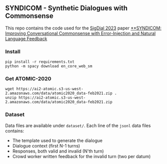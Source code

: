 ## SYNDICOM - Synthetic Dialogues with Commonsense
This repo contains the code used for the [SigDial 2023](https://2023.sigdial.org/) paper [**SYNDICOM: Improving Conversational Commonsense with Error-Injection and Natural Language Feedback](https://arxiv.org/pdf/2309.10015.pdf)

### Install

    pip install -r requirements.txt
    python -m spacy download en_core_web_sm

### Get ATOMIC-2020

    wget https://ai2-atomic.s3-us-west-2.amazonaws.com/data/atomic2020_data-feb2021.zip .
    unzip https://ai2-atomic.s3-us-west-2.amazonaws.com/data/atomic2020_data-feb2021.zip

### Dataset
Data files are available under `dataset/`. Each line of the `jsonl` data files contains:
- The template used to generate the dialogue
- Dialogue context (first N-1 turns)
- Responses, both valid and invalid (N'th turn)
- Crowd worker written feedback for the invalid turn (two per datum)
